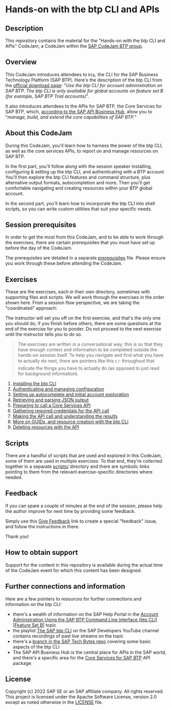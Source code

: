 # Hands-on with the btp CLI and APIs

## Description

This repository contains the material for the "Hands-on with the btp CLI and APIs" CodeJam, a CodeJam within the [SAP CodeJam BTP group](https://groups.community.sap.com/t5/sap-codejam-btp/gh-p/codejam-btp).

## Overview

This CodeJam introduces attendees to `btp`, the CLI for the SAP Business Technology Platform (SAP BTP). Here's the description of the btp CLI from the [official download page](https://tools.hana.ondemand.com/#cloud): "_Use the btp CLI for account administration on SAP BTP. The btp CLI is only available for global accounts on feature set B (for example, SAP BTP Trial accounts)_".

It also introduces attendees to the APIs for SAP BTP, the Core Services for SAP BTP, which, [according to the SAP API Business Hub](https://api.sap.com/package/SAPCloudPlatformCoreServices/rest), allow you to "_manage, build, and extend the core capabilities of SAP BTP._"

## About this CodeJam

During this CodeJam, you'll learn how to harness the power of the btp CLI, as well as the core services APIs, to report on and manage resources on SAP BTP.

In the first part, you'll follow along with the session speaker installing, configuring & setting up the btp CLI, and authenticating with a BTP account. You'll then explore the btp CLI features and command structure, plus alternative output formats, autocompletion and more. Then you'll get comfortable navigating and creating resources within your BTP global account.

In the second part, you'll learn how to incorporate the btp CLI into shell scripts, so you can write custom utilities that suit your specific needs.

## Session prerequisites

In order to get the most from this CodeJam, and to be able to work through the exercises, there are certain prerequisites that you must have set up before the day of the CodeJam.

The prerequisites are detailed in a separate [prerequisites](prerequisites.md) file. Please ensure you work through these before attending the CodeJam.

## Exercises

These are the exercises, each in their own directory, sometimes with supporting files and scripts. We will work through the exercises in the order shown here. From a session flow perspective, we are taking the "coordinated" approach:

The instructor will set you off on the first exercise, and that's the only one you should do; if you finish before others, there are some questions at the end of the exercise for you to ponder. Do not proceed to the next exercise until the instructor tells you to do so.

> The exercises are written in a conversational way; this is so that they have enough context and information to be completed outside the hands-on session itself. To help you navigate and find what you have to actually do next, there are pointers like this 👉 throughout that indicate the things you have to actually do (as opposed to just read for background information).

1. [Installing the btp CLI](exercises/01-installing/README.md)
1. [Authenticating and managing configuration](exercises/02-authenticating-and-configuration/README.md)
1. [Setting up autocomplete and initial account exploration](exercises/03-autocomplete-and-exploration/README.md)
1. [Retrieving and parsing JSON output](exercises/04-retrieving-parsing-json-output/README.md)
1. [Preparing to call a Core Services API](exercises/05-core-services-api-prep/README.md)
1. [Gathering required credentials for the API call](exercises/06-core-services-api-creds/README.md)
1. [Making the API call and understanding the results](exercises/07-core-services-api-call/README.md)
1. [More on GUIDs, and resource creation with the btp CLI](exercises/08-guids-and-resource-creation/README.md)
1. [Deleting resources with the API](exercises/09-deleting-resources-with-api/README.md)

## Scripts

There are a handful of scripts that are used and explored in this CodeJam, some of them are used in multiple exercises. To that end, they're collected together in a separate [scripts/](scripts/) directory and there are symbolic links pointing to them from the relevant exercise-specific directories where needed.

## Feedback

If you can spare a couple of minutes at the end of the session, please help the author improve for next time by providing some feedback.

Simply use this [Give Feedback](https://github.com/SAP-samples/cloud-btp-cli-api-codejam/issues/new?assignees=&labels=feedback&template=feedback-template.md&title=Feedback) link to create a special "feedback" issue, and follow the instructions in there.

Thank you!

## How to obtain support

Support for the content in this repository is available during the actual time of the CodeJam event for which this content has been designed.

## Further connections and information

Here are a few pointers to resources for further connections and information on the btp CLI:

* there's a wealth of information on the SAP Help Portal in the [Account Administration Using the SAP BTP Command Line Interface (btp CLI) [Feature Set B]](https://help.sap.com/products/BTP/65de2977205c403bbc107264b8eccf4b/7c6df2db6332419ea7a862191525377c.html?locale=en-US&version=Cloud) topic
* the playlist [The SAP btp CLI](https://www.youtube.com/playlist?list=PL6RpkC85SLQDXx827kdjKc6HRvdMRZ8P5) on the SAP Developers YouTube channel contains recordings of past live streams on the topic
* there's a [branch in the SAP Tech Bytes repo](https://github.com/SAP-samples/sap-tech-bytes/tree/2021-09-01-btp-cli) covering some basic aspects of the btp CLI
* The SAP API Business Hub is the central place for APIs in the SAP world, and there's a specific area for the [Core Services for SAP BTP](https://api.sap.com/package/SAPCloudPlatformCoreServices/rest) API package.

## License

Copyright (c) 2022 SAP SE or an SAP affiliate company. All rights reserved. This project is licensed under the Apache Software License, version 2.0 except as noted otherwise in the [LICENSE](LICENSES/Apache-2.0.txt) file.
